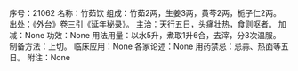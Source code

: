序号：21062
名称：竹茹饮
组成：竹茹2两，生姜3两，黄芩2两，栀子仁2两。
出处：《外台》卷三引《延年秘录》。
主治：天行五日，头痛壮热，食则呕者。
加减：None
功效：None
用法用量：以水5升，煮取1升6合，去滓，分3次温服。
制备方法：上切。
临床应用：None
各家论述：None
用药禁忌：忌蒜、热面等五日。
附注：None
